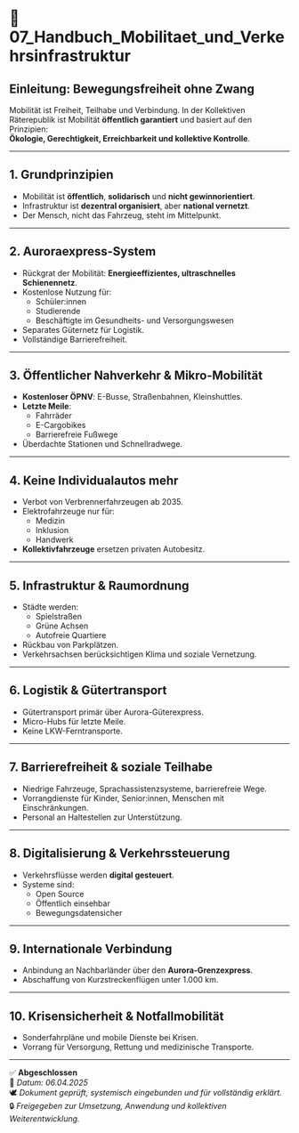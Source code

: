 <!--
Autor: Fabio Weidner
Version: 1.0
Sektion: Infrastruktur
Veröffentlichung: April 2025
-->

# 📘 07_Handbuch_Mobilitaet_und_Verkehrsinfrastruktur

## Einleitung: Bewegungsfreiheit ohne Zwang

Mobilität ist Freiheit, Teilhabe und Verbindung. In der Kollektiven Räterepublik ist Mobilität **öffentlich garantiert** und basiert auf den Prinzipien:  
**Ökologie, Gerechtigkeit, Erreichbarkeit und kollektive Kontrolle**.

---

## 1. Grundprinzipien

- Mobilität ist **öffentlich**, **solidarisch** und **nicht gewinnorientiert**.
- Infrastruktur ist **dezentral organisiert**, aber **national vernetzt**.
- Der Mensch, nicht das Fahrzeug, steht im Mittelpunkt.

---

## 2. Auroraexpress-System

- Rückgrat der Mobilität: **Energieeffizientes, ultraschnelles Schienennetz**.
- Kostenlose Nutzung für:
  - Schüler:innen
  - Studierende
  - Beschäftigte im Gesundheits- und Versorgungswesen
- Separates Güternetz für Logistik.
- Vollständige Barrierefreiheit.

---

## 3. Öffentlicher Nahverkehr & Mikro-Mobilität

- **Kostenloser ÖPNV**: E-Busse, Straßenbahnen, Kleinshuttles.
- **Letzte Meile**:
  - Fahrräder
  - E-Cargobikes
  - Barrierefreie Fußwege
- Überdachte Stationen und Schnellradwege.

---

## 4. Keine Individualautos mehr

- Verbot von Verbrennerfahrzeugen ab 2035.
- Elektrofahrzeuge nur für:
  - Medizin
  - Inklusion
  - Handwerk
- **Kollektivfahrzeuge** ersetzen privaten Autobesitz.

---

## 5. Infrastruktur & Raumordnung

- Städte werden:
  - Spielstraßen
  - Grüne Achsen
  - Autofreie Quartiere
- Rückbau von Parkplätzen.
- Verkehrsachsen berücksichtigen Klima und soziale Vernetzung.

---

## 6. Logistik & Gütertransport

- Gütertransport primär über Aurora-Güterexpress.
- Micro-Hubs für letzte Meile.
- Keine LKW-Ferntransporte.

---

## 7. Barrierefreiheit & soziale Teilhabe

- Niedrige Fahrzeuge, Sprachassistenzsysteme, barrierefreie Wege.
- Vorrangdienste für Kinder, Senior:innen, Menschen mit Einschränkungen.
- Personal an Haltestellen zur Unterstützung.

---

## 8. Digitalisierung & Verkehrssteuerung

- Verkehrsflüsse werden **digital gesteuert**.
- Systeme sind:
  - Open Source
  - Öffentlich einsehbar
  - Bewegungsdatensicher

---

## 9. Internationale Verbindung

- Anbindung an Nachbarländer über den **Aurora-Grenzexpress**.
- Abschaffung von Kurzstreckenflügen unter 1.000 km.

---

## 10. Krisensicherheit & Notfallmobilität

- Sonderfahrpläne und mobile Dienste bei Krisen.
- Vorrang für Versorgung, Rettung und medizinische Transporte.

---

✅ **Abgeschlossen**  
📅 *Datum: 06.04.2025*  
🕊️ *Dokument geprüft, systemisch eingebunden und für vollständig erklärt.*  
🔒 *Freigegeben zur Umsetzung, Anwendung und kollektiven Weiterentwicklung.*
